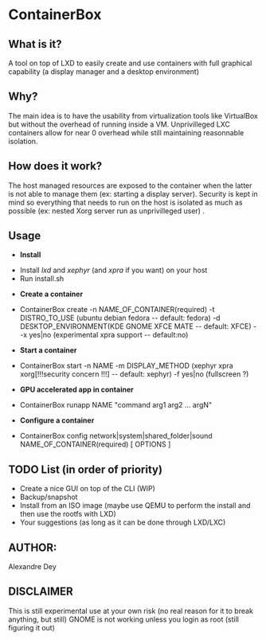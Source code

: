 ContainerBox 
============

What is it?
-----------
  A tool on top of LXD to easily create and use containers with full graphical capability (a display manager and a desktop environment)
  
Why?
----
  The main idea is to have the usability from virtualization tools like VirtualBox but without the overhead of running inside a VM. Unprivilleged LXC containers allow for near 0 overhead while still maintaining reasonnable isolation.

How does it work?
-----------------
   The host managed resources are exposed to the container when the latter is not able to manage them (ex: starting a display server).
  Security is kept in mind so everything that needs to run on the host is isolated as much as possible (ex: nested Xorg server run as unprivilleged user) .
 
Usage
-----
-  **Install**
+ Install *lxd* and *xephyr* (and *xpra* if you want) on your host 
+ Run install.sh
  
-  **Create a container**
+ ContainerBox create -n NAME_OF_CONTAINER(required) -t DISTRO_TO_USE (ubuntu debian fedora -- default: fedora) -d DESKTOP_ENVIRONMENT(KDE GNOME XFCE MATE -- default: XFCE) --x yes|no (experimental xpra support -- default:no)
  
-  **Start a container**
+ ContainerBox start -n NAME -m DISPLAY_METHOD (xephyr xpra xorg[!!!security concern !!!] -- default: xephyr) -f yes|no (fullscreen ?)

-  **GPU accelerated app in container**
+ ContainerBox runapp NAME "command arg1 arg2 ... argN"

-  **Configure a container**
+ ContainerBox config network|system|shared_folder|sound NAME_OF_CONTAINER(required) [ OPTIONS ]
 
TODO List (in order of priority)
--------------------------------
- Create a nice GUI on top of the CLI (WIP)
- Backup/snapshot
- Install from an ISO image (maybe use QEMU to perform the install and then use the rootfs with LXD)
- Your suggestions (as long as it can be done through LXD/LXC)

AUTHOR:
-------
Alexandre Dey

DISCLAIMER
----------

This is still experimental use at your own risk (no real reason for it to break anything, but still)
GNOME is not working unless you login as root (still figuring it out)
 
